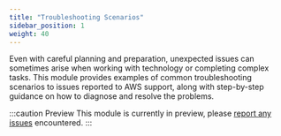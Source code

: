 ```yaml
---
title: "Troubleshooting Scenarios"
sidebar_position: 1
weight: 40
---
```


Even with careful planning and preparation, unexpected issues can sometimes arise when working with technology or completing complex tasks. This module provides examples of common troubleshooting scenarios to issues reported to AWS support, along with step-by-step guidance on how to diagnose and resolve the problems.

:::caution Preview
This module is currently in preview, please [report any issues](https://github.com/aws-samples/eks-workshop-v2/issues) encountered.
:::